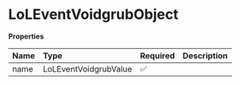# LoLEventVoidgrubObject

**Properties**

| Name | Type                  | Required | Description |
| :--- | :-------------------- | :------- | :---------- |
| name | LoLEventVoidgrubValue | ✅       |             |

<!-- This file was generated by liblab | https://liblab.com/ -->

